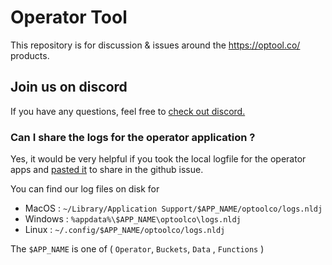 # Operator Tool

This repository is for discussion & issues around the https://optool.co/ products.

## Join us on discord

If you have any questions, feel free to [check out discord.](https://discord.gg/FB5PETYmuC)

### Can I share the logs for the operator application ?

Yes, it would be very helpful if you took the local logfile for
the operator apps and [pasted it](https://gist.github.com/) to share
in the github issue.

You can find our log files on disk for

 - MacOS : `~/Library/Application Support/$APP_NAME/optoolco/logs.nldj`
 - Windows : `%appdata%\$APP_NAME\optoolco\logs.nldj`
 - Linux : `~/.config/$APP_NAME/optoolco/logs.nldj`

The `$APP_NAME` is one of ( `Operator`, `Buckets`, `Data` , `Functions` )
